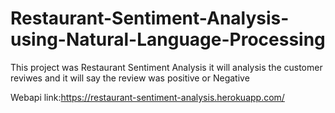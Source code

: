 # Restaurant-Sentiment-Analysis-using-Natural-Language-Processing

This project was Restaurant Sentiment Analysis it will analysis the customer reviwes and it will say the review was positive or Negative

Webapi link:https://restaurant-sentiment-analysis.herokuapp.com/
